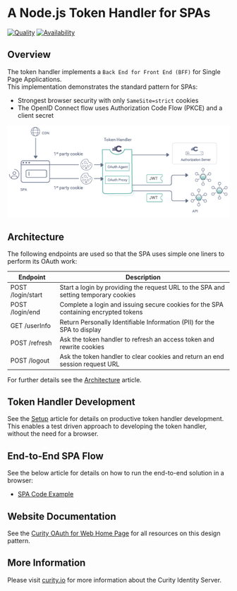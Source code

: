 # A Node.js Token Handler for SPAs

[![Quality](https://img.shields.io/badge/quality-experiment-red)](https://curity.io/resources/code-examples/status/)
[![Availability](https://img.shields.io/badge/availability-source-blue)](https://curity.io/resources/code-examples/status/)

## Overview

The token handler implements a `Back End for Front End (BFF)` for Single Page Applications.\
This implementation demonstrates the standard pattern for SPAs:

- Strongest browser security with only `SameSite=strict` cookies
- The OpenID Connect flow uses Authorization Code Flow (PKCE) and a client secret

![Logical Components](/doc/logical-components.png)

## Architecture

The following endpoints are used so that the SPA uses simple one liners to perform its OAuth work:

| Endpoint | Description |
| -------- | ----------- |
| POST /login/start | Start a login by providing the request URL to the SPA and setting temporary cookies |
| POST /login/end | Complete a login and issuing secure cookies for the SPA containing encrypted tokens |
| GET /userInfo | Return Personally Identifiable Information (PII) for the SPA to display |
| POST /refresh | Ask the token handler to refresh an access token and rewrite cookies |
| POST /logout | Ask the token handler to clear cookies and return an end session request URL |

For further details see the [Architecture](/doc/Architecture.md) article.

## Token Handler Development

See the [Setup](/doc/Setup.md) article for details on productive token handler development.\
This enables a test driven approach to developing the token handler, without the need for a browser.

## End-to-End SPA Flow

See the below article for details on how to run the end-to-end solution in a browser:

- [SPA Code Example](https://curity.io/resources/learn/token-handler-spa-example/)

## Website Documentation

See the [Curity OAuth for Web Home Page](https://curity.io/product/token-service/oauth-for-web/) for all resources on this design pattern.

## More Information

Please visit [curity.io](https://curity.io/) for more information about the Curity Identity Server.
